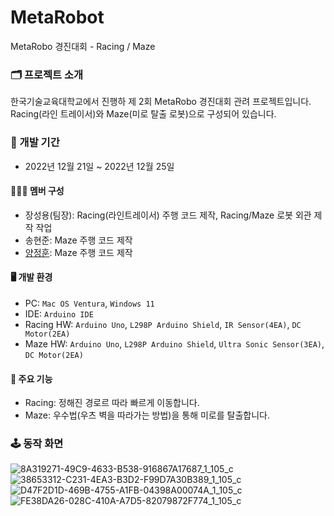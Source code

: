 # MetaRobot
MetaRobo 경진대회 - Racing / Maze

### 🗂️ 프로젝트 소개
한국기술교육대학교에서 진행하 제 2회 MetaRobo 경진대회 관려 프로젝트입니다. Racing(라인 트레이서)와 Maze(미로 탈출 로봇)으로 구성되어 있습니다.
<br>

### 📆 개발 기간
* 2022년 12월 21일 ~ 2022년 12월 25일

#### 🙋🏻‍♂️ 멤버 구성
 - 장성용(팀장): Racing(라인트레이서) 주행 코드 제작, Racing/Maze 로봇 외관 제작 작업
 - 송현준: Maze 주행 코드 제작
 - [양정훈](https://github.com/YangJunghoon): Maze 주행 코드 제작

#### 🖥️ 개발 환경
 - PC: `Mac OS Ventura`, `Windows 11`
 - IDE: `Arduino IDE`
 - Racing HW: `Arduino Uno`, `L298P Arduino Shield`, `IR Sensor(4EA)`, `DC Motor(2EA)`
 - Maze HW: `Arduino Uno`, `L298P Arduino Shield`, `Ultra Sonic Sensor(3EA)`, `DC Motor(2EA)`

#### 🔖 주요 기능
 - Racing: 정해진 경로르 따라 빠르게 이동합니다.
 - Maze: 우수법(우츠 벽을 따라가는 방법)을 통해 미로를 탈출합니다.

### 🕹️ 동작 화면
![8A319271-49C9-4633-B538-916867A17687_1_105_c](https://user-images.githubusercontent.com/74158951/216199237-39a9787f-2861-42dc-adf3-18958e7feb3b.jpeg)
![38653312-C231-4EA3-B3D2-F99D7A30B389_1_105_c](https://user-images.githubusercontent.com/74158951/216199271-1dbed22d-0c03-4522-b52d-2730bef91b1a.jpeg)
![D47F2D1D-469B-4755-A1FB-04398A00074A_1_105_c](https://user-images.githubusercontent.com/74158951/216199279-8fba27aa-1375-45f0-800e-dbd1cf577cb6.jpeg)
![FE38DA26-028C-410A-A7D5-82079872F774_1_105_c](https://user-images.githubusercontent.com/74158951/216199289-0192e29e-2a72-4470-8fb9-1b998e9ff1ef.jpeg)

